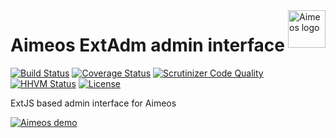 <a href="https://aimeos.org/">
    <img src="https://aimeos.org/fileadmin/template/icons/logo.png" alt="Aimeos logo" title="Aimeos" align="right" height="60" />
</a>

# Aimeos ExtAdm admin interface

[![Build Status](https://travis-ci.org/aimeos/ai-admin-extadm.png?branch=master)](https://travis-ci.org/aimeos/ai-admin-extadm)
[![Coverage Status](https://coveralls.io/repos/aimeos/ai-admin-extadm/badge.svg?branch=master)](https://coveralls.io/r/aimeos/ai-admin-extadm?branch=master)
[![Scrutinizer Code Quality](https://scrutinizer-ci.com/g/aimeos/ai-admin-extadm/badges/quality-score.png?b=master)](https://scrutinizer-ci.com/g/aimeos/ai-admin-extadm/?branch=master)
[![HHVM Status](http://hhvm.h4cc.de/badge/aimeos/ai-admin-extadm.svg)](http://hhvm.h4cc.de/package/aimeos/ai-admin-extadm)
[![License](https://poser.pugx.org/aimeos/ai-admin-extadm/license.svg)](https://packagist.org/packages/aimeos/ai-admin-extadm)

ExtJS based admin interface for Aimeos

[![Aimeos demo](https://aimeos.org/fileadmin/user_upload/demo.jpg)](http://demo.aimeos.org/)
